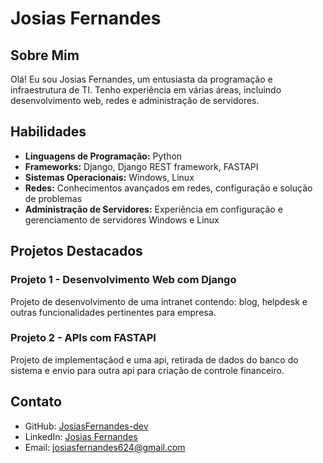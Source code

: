 # Josias Fernandes

## Sobre Mim
Olá! Eu sou Josias Fernandes, um entusiasta da programação e infraestrutura de TI. Tenho experiência em várias áreas, incluindo desenvolvimento web, redes e administração de servidores.

## Habilidades

- **Linguagens de Programação:** Python
- **Frameworks:** Django, Django REST framework, FASTAPI
- **Sistemas Operacionais:** Windows, Linux
- **Redes:** Conhecimentos avançados em redes, configuração e solução de problemas
- **Administração de Servidores:** Experiência em configuração e gerenciamento de servidores Windows e Linux

## Projetos Destacados

### Projeto 1 - Desenvolvimento Web com Django
Projeto de desenvolvimento de uma intranet contendo: blog, helpdesk e outras funcionalidades pertinentes para empresa.

### Projeto 2 - APIs com FASTAPI
Projeto de implementaçãod e uma api, retirada de dados do banco do sistema e envio para outra api para criação de controle financeiro.

## Contato

- GitHub: [JosiasFernandes-dev](https://github.com/JosiasFernandes-dev)
- LinkedIn: [Josias Fernandes ](https://www.linkedin.com/in/josias-fernandes-592379248/)
- Email: josiasfernandes624@gmail.com
